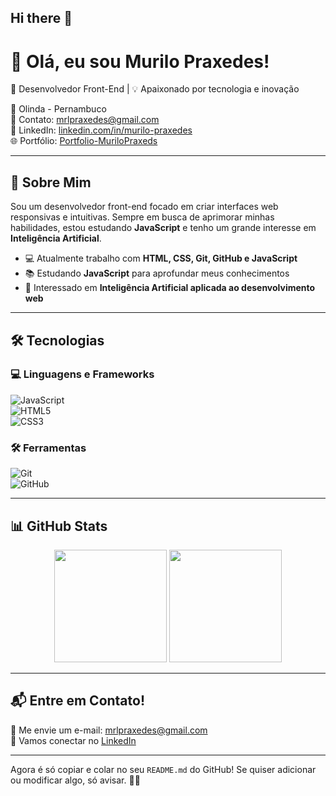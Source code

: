 ## Hi there 👋

  # 👋 Olá, eu sou Murilo Praxedes!

🚀 Desenvolvedor Front-End | 💡 Apaixonado por tecnologia e inovação  

📍 Olinda - Pernambuco  
📧 Contato: [mrlpraxedes@gmail.com](mailto:mrlpraxedes@gmail.com)  
🔗 LinkedIn: [linkedin.com/in/murilo-praxedes](https://www.linkedin.com/in/murilo-praxedes)  
🌐 Portfólio: [Portfolio-MuriloPraxeds](https://murilo-praxedes.github.io/Portfolio-Murilo/)  

---

## 🚀 Sobre Mim  

Sou um desenvolvedor front-end focado em criar interfaces web responsivas e intuitivas. Sempre em busca de aprimorar minhas habilidades, estou estudando **JavaScript** e tenho um grande interesse em **Inteligência Artificial**.  

- 💻 Atualmente trabalho com **HTML, CSS, Git, GitHub e JavaScript**  
- 📚 Estudando **JavaScript** para aprofundar meus conhecimentos  
- 🌱 Interessado em **Inteligência Artificial aplicada ao desenvolvimento web**  

---

## 🛠️ Tecnologias  

### 💻 Linguagens e Frameworks  
![JavaScript](https://img.shields.io/badge/-JavaScript-F7DF1E?style=flat&logo=javascript&logoColor=black)  
![HTML5](https://img.shields.io/badge/-HTML5-E34F26?style=flat&logo=html5&logoColor=white)  
![CSS3](https://img.shields.io/badge/-CSS3-1572B6?style=flat&logo=css3&logoColor=white)  

### 🛠️ Ferramentas  
![Git](https://img.shields.io/badge/-Git-F05032?style=flat&logo=git&logoColor=white)  
![GitHub](https://img.shields.io/badge/-GitHub-181717?style=flat&logo=github&logoColor=white)  

---

## 📊 GitHub Stats  

<div align="center">
  <img height="180em" src="https://github-readme-stats.vercel.app/api?username=Murilo-Praxedes&show_icons=true&theme=radical" />
  <img height="180em" src="https://github-readme-stats.vercel.app/api/top-langs/?username=Murilo-Praxedes&layout=compact&theme=radical" />
</div>  

---

## 📬 Entre em Contato!  

📩 Me envie um e-mail: [mrlpraxedes@gmail.com](mailto:mrlpraxedes@gmail.com)  
💼 Vamos conectar no [LinkedIn](https://www.linkedin.com/in/murilo-praxedes)  

---

Agora é só copiar e colar no seu `README.md` do GitHub! Se quiser adicionar ou modificar algo, só avisar. 🚀😃

<!--
**Murilo-Praxedes/Murilo-Praxedes** is a ✨ _special_ ✨ repository because its `README.md` (this file) appears on your GitHub profile.

Here are some ideas to get you started:

- 🔭 I’m currently working on ...
- 🌱 I’m currently learning ...
- 👯 I’m looking to collaborate on ...
- 🤔 I’m looking for help with ...
- 💬 Ask me about ...
- 📫 How to reach me: ...
- 😄 Pronouns: ...
- ⚡ Fun fact: ...
-->
